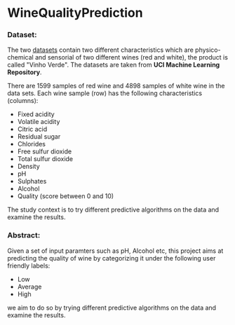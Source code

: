 # WineQualityPrediction

### Dataset:
The two [datasets](https://archive.ics.uci.edu/ml/datasets/Wine+Quality) contain two different characteristics which are physico-chemical and sensorial of two different wines (red and white), the product is called "Vinho Verde". The datasets are taken from **UCI Machine Learning Repository**.

There are 1599 samples of red wine and 4898 samples of white wine in the data sets. Each wine sample (row) has the following characteristics (columns):

-  Fixed acidity
-  Volatile acidity
-  Citric acid
-  Residual sugar
-  Chlorides
-  Free sulfur dioxide
-  Total sulfur dioxide
-  Density
-   pH
-   Sulphates
-  Alcohol
-  Quality (score between 0 and 10)

The study context is to try different predictive algorithms on the data and examine the results.

### Abstract:

Given a set of input paramters such as pH, Alcohol etc, this project aims at predicting the quality of wine by categorizing it under the following user friendly labels:
-  Low
-  Average
-  High

we aim to do so by trying different predictive algorithms on the data and examine the results.


 
